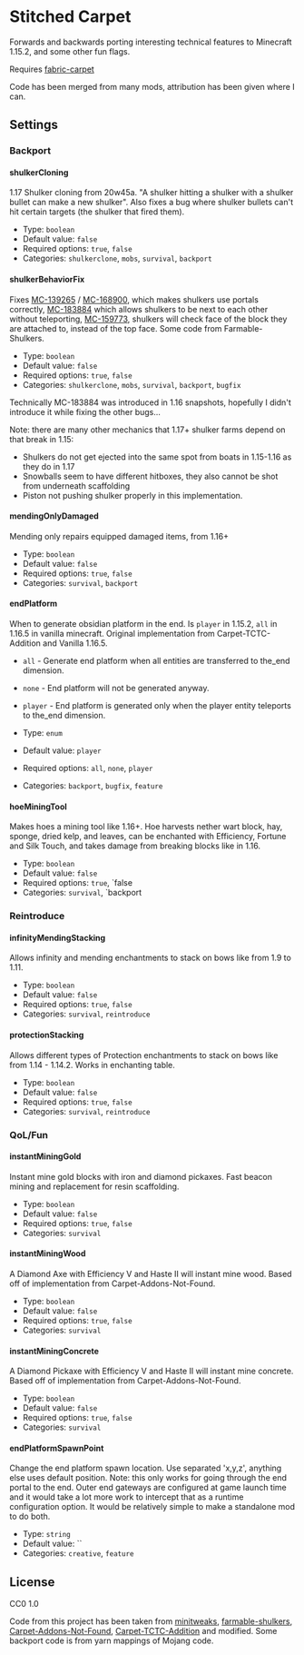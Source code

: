 # Stitched Carpet

Forwards and backwards porting interesting technical features to Minecraft 1.15.2, and some other fun flags.

Requires [fabric-carpet](https://github.com/gnembon/fabric-carpet)

Code has been merged from many mods, attribution has been given where I can.

## Settings

### Backport

#### shulkerCloning

1.17 Shulker cloning from 20w45a.
"A shulker hitting a shulker with a shulker bullet can make a new shulker".
Also fixes a bug where shulker bullets can't hit certain targets (the shulker that
fired them).

- Type: `boolean`
- Default value: `false`
- Required options: `true`, `false`
- Categories: `shulkerclone`, `mobs`, `survival`, `backport`

#### shulkerBehaviorFix

Fixes [MC-139265](https://bugs.mojang.com/browse/MC-139265) / [MC-168900](https://bugs.mojang.com/browse/MC-168900),
which makes shulkers use portals correctly, [MC-183884](https://bugs.mojang.com/browse/MC-183884) which allows shulkers
to be next to each other without teleporting, [MC-159773](https://bugs.mojang.com/browse/MC/issues/MC-159773),
shulkers will check face of the block they are attached to, instead of the top face.
Some code from Farmable-Shulkers.

- Type: `boolean`
- Default value: `false`
- Required options: `true`, `false`
- Categories: `shulkerclone`, `mobs`, `survival`, `backport`, `bugfix`

Technically MC-183884 was introduced in 1.16 snapshots, hopefully I didn't introduce it while fixing
the other bugs...

Note: there are many other mechanics that 1.17+ shulker farms depend on that break in 1.15:
- Shulkers do not get ejected into the same spot from boats in 1.15-1.16 as they do in 1.17
- Snowballs seem to have different hitboxes, they also cannot be shot from underneath scaffolding
- Piston not pushing shulker properly in this implementation.

#### mendingOnlyDamaged

Mending only repairs equipped damaged items, from 1.16+

- Type: `boolean`
- Default value: `false`
- Required options: `true`, `false`
- Categories: `survival`, `backport`

#### endPlatform

When to generate obsidian platform in the end. Is `player` in 1.15.2, `all` in 1.16.5 in vanilla minecraft.
Original implementation from Carpet-TCTC-Addition and Vanilla 1.16.5.

- `all` - Generate end platform when all entities are transferred to the_end dimension.
- `none` - End platform will not be generated anyway.
- `player` - End platform is generated only when the player entity teleports to the_end dimension.

- Type: `enum`
- Default value: `player`
- Required options: `all`, `none`, `player`
- Categories: `backport`, `bugfix`, `feature`

#### hoeMiningTool

Makes hoes a mining tool like 1.16+.
Hoe harvests nether wart block, hay, sponge, dried kelp, and leaves, can be enchanted with Efficiency, Fortune and
Silk Touch, and takes damage from breaking blocks like in 1.16.

- Type: `boolean`
- Default value: `false`
- Required options: `true`, `false
- Categories: `survival`, `backport

### Reintroduce

#### infinityMendingStacking

Allows infinity and mending enchantments to stack on bows like from 1.9 to 1.11.

- Type: `boolean`
- Default value: `false`
- Required options: `true`, `false`
- Categories: `survival`, `reintroduce`

#### protectionStacking

Allows different types of Protection enchantments to stack on bows like from 1.14 - 1.14.2.
Works in enchanting table.

- Type: `boolean`
- Default value: `false`
- Required options: `true`, `false`
- Categories: `survival`, `reintroduce`


### QoL/Fun

#### instantMiningGold

Instant mine gold blocks with iron and diamond pickaxes. Fast beacon mining and replacement for resin scaffolding.

- Type: `boolean`
- Default value: `false`
- Required options: `true`, `false`
- Categories: `survival`

#### instantMiningWood

A Diamond Axe with Efficiency V and Haste II will instant mine wood.
Based off of implementation from Carpet-Addons-Not-Found.

- Type: `boolean`
- Default value: `false`
- Required options: `true`, `false`
- Categories: `survival`

#### instantMiningConcrete

A Diamond Pickaxe with Efficiency V and Haste II will instant mine concrete.
Based off of implementation from Carpet-Addons-Not-Found.

- Type: `boolean`
- Default value: `false`
- Required options: `true`, `false`
- Categories: `survival`

#### endPlatformSpawnPoint

Change the end platform spawn location. Use separated 'x,y,z', anything else uses default position.
Note: this only works for going through the end portal to the end. Outer end gateways are configured at game launch time
and it would take a lot more work to intercept that as a runtime configuration option. It would be relatively simple to
make a standalone mod to do both.

- Type: `string`
- Default value: ``
- Categories: `creative`, `feature`

## License

CC0 1.0

Code from this project has been taken from [minitweaks](https://github.com/manyrandomthings/minitweaks),
[farmable-shulkers](https://github.com/Kira-NT/farmable-shulkers),
[Carpet-Addons-Not-Found](https://github.com/Gilly7CE/Carpet-Addons-Not-Found),
[Carpet-TCTC-Addition](https://github.com/The-Cat-Town-Craft/Carpet-TCTC-Addition) and modified.
Some backport code is from yarn mappings of Mojang code.

